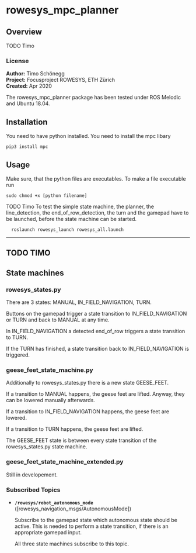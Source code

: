 # rowesys_mpc_planner

## Overview

TODO Timo


### License

**Author:** Timo Schönegg <br />
**Project:** Focusproject ROWESYS, ETH Zürich <br />
**Created:** Apr 2020

The rowesys_mpc_planner package has been tested under ROS Melodic and Ubuntu 18.04.

## Installation

You need to have python installed. You need to install the mpc libary

```
pip3 install mpc
```

## Usage

Make sure, that the python files are executables. To make a file executable run

```
sudo chmod +x [python filename]
```

TODO Timo
To test the simple state machine, the planner, the line_detection, the end_of_row_detection, the turn and the gamepad have to be launched, before the state machine can be started.

```
  roslaunch rowesys_launch rowesys_all.launch 
```



-----------------------
TODO TIMO
-----------------------

## State machines

### rowesys_states.py

There are 3 states: MANUAL, IN_FIELD_NAVIGATION, TURN.

Buttons on the gamepad trigger a state transition to IN_FIELD_NAVIGATION or TURN and back to MANUAL at any time.

In IN_FIELD_NAVIGATION a detected end_of_row triggers a state transition to TURN.

If the TURN has finished, a state transition back to IN_FIELD_NAVIGATION is triggered.

### geese_feet_state_machine.py

Additionally to rowesys_states.py there is a new state GEESE_FEET.

If a transition to MANUAL happens, the geese feet are lifted. Anyway, they can be lowered manually afterwards.

If a transition to IN_FIELD_NAVIGATION happens, the geese feet are lowered.

If a transition to TURN happens, the geese feet are lifted.

The GEESE_FEET state is between every state transition of the rowesys_states.py state machine.

### geese_feet_state_machine_extended.py

Still in developement.


### Subscribed Topics

* **`/rowesys/robot_autonomous_mode`** ([rowesys_navigation_msgs/AutonomousMode])

  Subscribe to the gamepad state which autonomous state should be active. This is needed to perform a state transition, if there is an appropriate gamepad input.

  All three state machines subscribe to this topic.